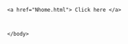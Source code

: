 
<html>
<head>
    <title>
      My codes
    </title>
        <link rel="icon" href="Logo.jpg">
        </head>
  <body>
   
    
    <a href="Nhome.html"> Click here </a>
    

   
    </body>
  </html>
